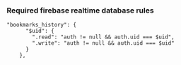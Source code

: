 ### Required firebase realtime database rules
```
"bookmarks_history": {
      "$uid": {
        ".read": "auth != null && auth.uid === $uid",
        ".write": "auth != null && auth.uid === $uid"
      }
    },  
```
